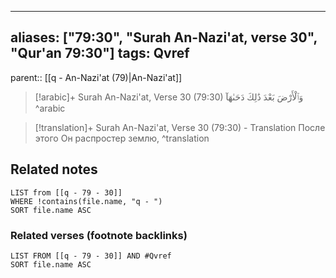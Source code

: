 
---
aliases: ["79:30", "Surah An-Nazi'at, verse 30", "Qur'an 79:30"]
tags: Qvref
---

parent:: [[q - An-Nazi'at (79)|An-Nazi'at]]

> [!arabic]+ Surah An-Nazi'at, Verse 30 (79:30)
> <span class="quran-arabic">وَٱلْأَرْضَ بَعْدَ ذَٰلِكَ دَحَىٰهَآ</span>
^arabic

> [!translation]+ Surah An-Nazi'at, Verse 30 (79:30) - Translation
> После этого Он распростер землю,
^translation



## Related notes
```dataview
LIST from [[q - 79 - 30]]
WHERE !contains(file.name, "q - ")
SORT file.name ASC
```

### Related verses (footnote backlinks)
```dataview
LIST FROM [[q - 79 - 30]] AND #Qvref
SORT file.name ASC
```

